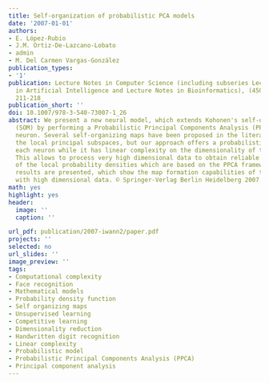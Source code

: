 ```yaml
---
title: Self-organization of probabilistic PCA models
date: '2007-01-01'
authors:
- E. López-Rubio
- J.M. Ortiz-De-Lazcano-Lobato
- admin
- M. Del Carmen Vargas-González
publication_types: 
- '1'
publication: Lecture Notes in Computer Science (including subseries Lecture Notes
  in Artificial Intelligence and Lecture Notes in Bioinformatics), (4507 LNCS), _pp.
  211-218_
publication_short: ''
doi: 10.1007/978-3-540-73007-1_26
abstract: We present a new neural model, which extends Kohonen's self-organizing map
  (SOM) by performing a Probabilistic Principal Components Analysis (PPCA) at each
  neuron. Several self-organizing maps have been proposed in the literature to capture
  the local principal subspaces, but our approach offers a probabilistic model at
  each neuron while it has linear complexity on the dimensionality of the input space.
  This allows to process very high dimensional data to obtain reliable estimations
  of the local probability densities which are based on the PPCA framework. Experimental
  results are presented, which show the map formation capabilities of the proposal
  with high dimensional data. © Springer-Verlag Berlin Heidelberg 2007.
math: yes
highlight: yes
header:
  image: ''
  caption: ''

url_pdf: publication/2007-iwann2/paper.pdf
projects: ''
selected: no
url_slides: ''
image_preview: ''
tags:
- Computational complexity
- Face recognition
- Mathematical models
- Probability density function
- Self organizing maps
- Unsupervised learning
- Competitive learning
- Dimensionality reduction
- Handwritten digit recognition
- Linear complexity
- Probabilistic model
- Probabilistic Principal Components Analysis (PPCA)
- Principal component analysis
---
```

